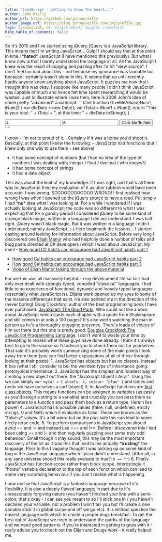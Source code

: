 ```yaml
---
title: "JavaScript - getting to know the beast..."
author: John Reilly
author_url: https://github.com/johnnyreilly
author_image_url: https://blog.johnnyreilly.com/img/profile.jpg
tags: [javascript, c#, elijah manor, douglas crockford]
hide_table_of_contents: false
---
```

So it's 2010 and I've started using jQuery. jQuery is a JavaScript library. This means that I'm writing JavaScript... Gulp! I should say that at this point in time I \***hated**\* JavaScript (I have mentioned this previously). But what I know now is that I barely understood the language at all. All the JavaScript I knew was the result of copying and pasting after I'd hit "view source". I don't feel too bad about this - not because my ignorance was laudable but because I certainly wasn't alone in this. It seems that up until recently hardly anyone knew anything about JavaScript. It puzzles me now that I thought this was okay. I suppose like many people I didn't think JavaScript was capable of much and hence felt time spent researching it would be wasted. Just to illustrate where I was then, here is 2009 John's idea of some pretty "advanced" JavaScript: ```html
function GiveMeASum(iNum1, iNum2) 
{
  var dteDate = new Date();
  var iTotal = iNum1 + iNum2;
  return "This is your total: " + iTotal + ", at this time: " + dteDate.toString();
}

<input type="text" id="Number1" value="4" />
<input type="text" id="Number2" value="6" />
<input type="button" 
  value="Click Me To Add" 
  onclick="alert(GiveMeASum(parseInt(document.getElementById(Number1).value, 10), parseInt(document.getElementById(Number2).value, 10)))" />
```

 I know - I'm not to proud of it... Certainly if it was a horse you'd shoot it. Basically, at that point I knew the following: - JavaScript had functions (but I knew only one way to use them - see above)
- It had some concept of numbers (but I had no idea of the type of numbers I was dealing with; integer / float / decimal / who knows?)
- It had some concept of strings
- It had a date object



 This was about the limit of my knowledge. If I was right, and that's all there was to JavaScript then my evaluation of it as utter rubbish would have been accurate. I was wrong. SOOOOOOOOOOOO WRONG! I first realised how wrong I was when I opened up the jQuery source to have a read. Put simply I had \***no**\* idea what I was looking at. For a while I wondered if I was actually looking at JavaScript; the code was so different to what I was expecting that for a goodly period I considered jQuery to be some kind of strange black magic; written in a language I did not understand. I was half right. jQuery wasn't black magic. But it was written in a language I didn't understand; namely JavaScript. :-( Here beginneth the lessons... I started casting around looking for information about JavaScript. Before very long I discovered one [Elijah Manor](<http://www.elijahmanor.com/>) who had helpfully done a number of talks and blog posts directed at C# developers (which I was) about JavaScript. My man! - [How good C# habits can encourage bad JavaScript habits part 1](<http://enterprisejquery.com/2010/10/how-good-c-habits-can-encourage-bad-javascript-habits-part-1/>)
- [How good C# habits can encourage bad JavaScript habits part 2](<http://enterprisejquery.com/2010/10/how-good-c-habits-can-encourage-bad-javascript-habits-part-2/>)
- [How good C# habits can encourage bad JavaScript habits part 3](<http://enterprisejquery.com/2010/10/how-good-c-habits-can-encourage-bad-javascript-habits-part-3/>)
- [Video of Elijah Manor talking through the above material](<http://blogs.msdn.com/b/ukmsdn/archive/2011/06/10/javascript-for-the-c-developer.aspx>)



 For me this was all massively helpful. In my development life so far I had only ever dealt with strongly typed, compiled "classical" languages. I had little to no experience of functional, dynamic and loosely typed languages (essentially what JavaScript is). Elijahs work opened up my eyes to some of the massive differences that exist. He also pointed me in the direction of the (never boring) Doug Crockford, author of the best programming book I have ever purchased: [JavaScript: The Good Parts](<http://www.amazon.co.uk/JavaScript-Good-Parts-Douglas-Crockford/dp/0596517742>). Who could not like a book about JavaScript which starts each chapter with a quote from Shakespeare and still comes in at only a 100 pages? It's also worth watching the man in person as he's a thoroughly engaging presence. There's loads of videos of him out there but this one is pretty good: [Douglas Crockford: The JavaScript Programming Language](<http://www.youtube.com/watch?v=v2ifWcnQs6M>). I don't want to waste your time by attempting to rehash what these guys have done already. I think it's always best to go to the source so I'd advise you to check them out for yourselves. That said it's probably worth summarising some of the main points I took away from them (you can find better explanations of all of these through looking at their posts): 1. JavaScript has objects but has no classes. Instead it has (what I still consider to be) the weirdest type of inheritance going: prototypical inheritance. 
2. JavaScript has the simplest and loveliest way of creating a new object out there; the "JavaScript Object Literal". Using this we can simply `var myCar = { wheels: 4, colour: "blue" }` and ladies and gents we have ourselves a car! (object) 
3. In JavaScript functions are [first class objects](<http://en.wikipedia.org/wiki/First-class_function>). This means functions can be assigned to variables (as easily as you'd assign a string to a variable) and crucially you can pass them as parameters to a function and pass them back as a return type. Herein lies power! 
4. JavaScript has 6 possible values (false, null, undefined, empty strings, 0 and NaN) which it evaluates as false. These are known as the "false-y" values. It's a bit weird but on the plus side this can lead to some nicely terse code. 
5. To perform comparisons in JavaScript you should avoid == and != and instead use === and !==. Before I discovered this I had been using == and != and then regularly puzzling over some truly odd behaviour. Small though it may sound, this may be the most important discovery of the lot as it was this that lead to me actually \***trusting**\* the language. Prior to this I vaguely thought I was picking up on some kind of bug in the JavaScript language which I plain didn't understand. (After all, in any sane universe should this really evaluate to true?: `0 == ""`) 
6. Finally JavaScript has function scope rather than block scope. Interestingly it "hoists" variable declaration to the top of each function which can lead to some very surprising behaviour if you don't realise what is happening. 



I now realise that JavaScript is a fantastic language because of it's flexibility. It is also a deeply flawed language; in part due to it's unreasonably forgiving nature (you haven't finished your line with a semi-colon; that's okay - I can see you meant to so I'll stick one in / you haven't declared your variable; not a problem I won't tell you but I'll create a new variable stick it in global scope and off we go etc). It is without question the easiest language with which to create a proper dogs breakfast. To get the best out of JavaScript we need to understand the quirks of the language and we need good patterns. If you're interested in getting to grips with it I really advise you to check out the Elijah and Dougs work - it really helped me.
